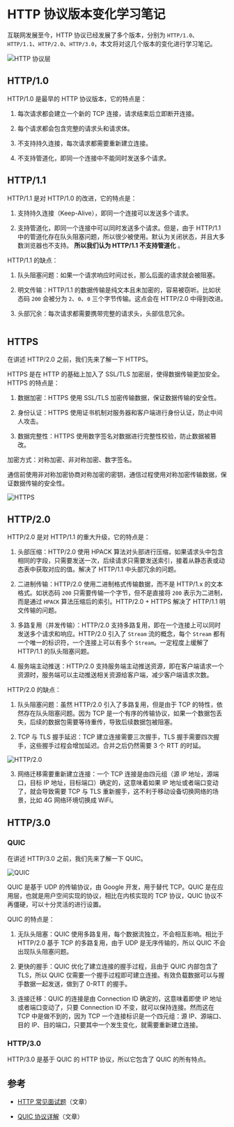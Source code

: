 # HTTP 协议版本变化学习笔记

互联网发展至今，HTTP 协议已经发展了多个版本，分别为 `HTTP/1.0`、`HTTP/1.1`、`HTTP/2.0`、`HTTP/3.0`，本文将对这几个版本的变化进行学习笔记。

![HTTP 协议层](https://s2.loli.net/2024/06/27/6KE87inXyFe4DbW.png)

## HTTP/1.0

HTTP/1.0 是最早的 HTTP 协议版本，它的特点是：

1. 每次请求都会建立一个新的 TCP 连接，请求结束后立即断开连接。

2. 每个请求都会包含完整的请求头和请求体。

3. 不支持持久连接，每次请求都需要重新建立连接。

4. 不支持管道化，即同一个连接中不能同时发送多个请求。

## HTTP/1.1

HTTP/1.1 是对 HTTP/1.0 的改进，它的特点是：

1. 支持持久连接（Keep-Alive），即同一个连接可以发送多个请求。

2. 支持管道化，即同一个连接中可以同时发送多个请求。但是，由于 HTTP/1.1 中的管道化存在队头阻塞问题，所以很少被使用。默认为关闭状态，并且大多数浏览器也不支持。 **所以我们认为 HTTP/1.1 不支持管道化** 。

HTTP/1.1 的缺点：

1. 队头阻塞问题：如果一个请求响应时间过长，那么后面的请求就会被阻塞。

2. 明文传输：HTTP/1.1 的数据传输是纯文本且未加密的，容易被窃听。比如状态码 `200` 会被分为 `2`、`0`、`0` 三个字节传输。这点会在 HTTP/2.0 中得到改进。

3. 头部冗余：每次请求都需要携带完整的请求头，头部信息冗余。

![]()

## HTTPS

在讲述 HTTP/2.0 之前，我们先来了解一下 HTTPS。

HTTPS 是在 HTTP 的基础上加入了 SSL/TLS 加密层，使得数据传输更加安全。HTTPS 的特点是：

1. 数据加密：HTTPS 使用 SSL/TLS 加密传输数据，保证数据传输的安全性。

2. 身份认证：HTTPS 使用证书机制对服务器和客户端进行身份认证，防止中间人攻击。

3. 数据完整性：HTTPS 使用数字签名对数据进行完整性校验，防止数据被篡改。

加密方式：对称加密、非对称加密、数字签名。

通信前使用非对称加密协商对称加密的密钥，通信过程使用对称加密传输数据，保证数据传输的安全性。

![HTTPS](https://s2.loli.net/2024/06/27/wcztbDYBevjP26L.png)

## HTTP/2.0

HTTP/2.0 是对 HTTP/1.1 的重大升级，它的特点是：

1. 头部压缩：HTTP/2.0 使用 HPACK 算法对头部进行压缩，如果请求头中包含相同的字段，只需要发送一次，后续请求只需要发送索引，接着从静态表或动态表中获取对应的值。解决了 HTTP/1.1 中头部冗余的问题。

2. 二进制传输：HTTP/2.0 使用二进制格式传输数据，而不是 HTTP/1.x 的文本格式。如状态码 `200` 只需要传输一个字节，但不是直接将 `200` 表示为二进制，而是通过 `HPACK` 算法压缩后的索引。HTTP/2.0 + HTTPS 解决了 HTTP/1.1 明文传输的问题。

3. 多路复用（并发传输）：HTTP/2.0 支持多路复用，即在一个连接上可以同时发送多个请求和响应。HTTP/2.0 引入了 `Stream` 流的概念，每个 `Stream` 都有一个唯一的标识符，一个连接上可以有多个 `Stream`。一定程度上缓解了 HTTP/1.1 的队头阻塞问题。

4. 服务端主动推送：HTTP/2.0 支持服务端主动推送资源，即在客户端请求一个资源时，服务端可以主动推送相关资源给客户端，减少客户端请求次数。

HTTP/2.0 的缺点：

1. 队头阻塞问题：虽然 HTTP/2.0 引入了多路复用，但是由于 TCP 的特性，依然存在队头阻塞问题。因为 TCP 是一个有序的传输协议，如果一个数据包丢失，后续的数据包需要等待重传，导致后续数据包被阻塞。

2. TCP 与 TLS 握手延迟：TCP 建立连接需要三次握手，TLS 握手需要四次握手，这些握手过程会增加延迟。合并之后仍然需要 3 个 RTT 的时延。

![HTTP/2.0](https://s2.loli.net/2024/06/27/fbDGehmnSacylzO.png)

3. 网络迁移需要重新建立连接：一个 TCP 连接是由四元组（源 IP 地址，源端口，目标 IP 地址，目标端口）确定的，这意味着如果 IP 地址或者端口变动了，就会导致需要 TCP 与 TLS 重新握手，这不利于移动设备切换网络的场景，比如 4G 网络环境切换成 WiFi。


## HTTP/3.0

### QUIC

在讲述 HTTP/3.0 之前，我们先来了解一下 QUIC。

![QUIC](https://s2.loli.net/2024/06/27/Ccd8sbMvz6ODoUZ.png)

QUIC 是基于 UDP 的传输协议，由 Google 开发，用于替代 TCP。QUIC 是在应用层，也就是用户空间实现的协议，相比在内核实现的 TCP 协议，QUIC 协议不再僵硬，可以十分灵活的进行设置。

QUIC 的特点是：

1. 无队头阻塞：QUIC 使用多路复用，每个数据流独立，不会相互影响。相比于 HTTP/2.0 基于 TCP 的多路复用，由于 UDP 是无序传输的，所以 QUIC 不会出现队头阻塞问题。

2. 更快的握手：QUIC 优化了建立连接的握手过程，且由于 QUIC 内部包含了 TLS，所以 QUIC 仅需要一个握手过程即可建立连接。有效负载数据可以与握手数据一起发送，做到了 0-RTT 的握手。

3. 连接迁移：QUIC 的连接是由 Connection ID 确定的，这意味着即使 IP 地址或者端口变动了，只要 Connection ID 不变，就可以保持连接。然而这在 TCP 中是做不到的，因为 TCP 一个连接标识是一个四元组：源 IP、源端口、目的 IP、目的端口，只要其中一个发生变化，就需要重新建立连接。

### HTTP/3.0

HTTP/3.0 是基于 QUIC 的 HTTP 协议，所以它包含了 QUIC 的所有特点。

## 参考

- [HTTP 常见面试题](https://www.xiaolincoding.com/network/2_http/http_interview.html)（文章）

- [QUIC 协议详解](https://zhuanlan.zhihu.com/p/405387352)（文章）
